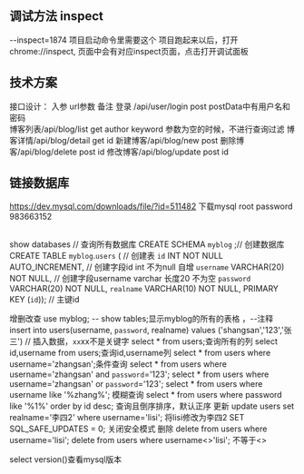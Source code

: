 <!--
 * @Descripttion: 
 * @version: 
 * @Author: Oral
 * @Date: 2022-07-08 10:37:29
 * @LastEditors: Oral
 * @LastEditTime: 2022-07-08 20:15:43
-->
## 调试方法 inspect
--inspect=1874  项目启动命令里需要这个
项目跑起来以后，打开 chrome://inspect, 页面中会有对应inspect页面，点击打开调试面板  

## 技术方案 
接口设计： 入参                   url参数                       备注
登录   /api/user/login   post   postData中有用户名和密码  
博客列表/api/blog/list    get    author keyword         参数为空的时候，不进行查询过滤
博客详情/api/blog/detail  get    id
新建博客/api/blog/new     post
删除博客/api/blog/delete  post   id
修改博客/api/blog/update  post   id

## 链接数据库
https://dev.mysql.com/downloads/file/?id=511482 下载mysql
root password  983663152

##
show databases // 查询所有数据库
CREATE SCHEMA `myblog` ;// 创建数据库
CREATE TABLE `myblog`.`users` ( // 创建表
  `id` INT NOT NULL AUTO_INCREMENT, // 创建字段id int 不为null 自增
  `username` VARCHAR(20) NOT NULL, // 创建字段username varchar 长度20 不为空
  `password` VARCHAR(20) NOT NULL,
  `realname` VARCHAR(10) NOT NULL,
  PRIMARY KEY (`id`)); // 主键id

增删改查
use myblog;
-- show tables;显示myblog的所有的表格 ，--注释
insert into users(username, `password`, realname) values ('shangsan','123','张三') // 插入数据，`xx`xx不是关键字
select * from users;查询所有的列
select id,username from users;查询id,username列
select * from users where username='zhangsan';条件查询
select * from users where username='zhangsan' and `password`='123';
select * from users where username='zhangsan' or `password`='123';
select * from users where username like '%zhang%'; 模糊查询
select * from users where password like '%1%' order by id desc; 查询且倒序排序，默认正序
更新
update users set realname='李四2' where username='lisi'; 将lisi修改为李四2
SET SQL_SAFE_UPDATES = 0;  关闭安全模式
删除
delete from users where username='lisi';
delete from users where username<>'lisi'; 不等于<>

select version()查看mysql版本







